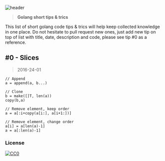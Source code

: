 ![header](https://raw.githubusercontent.com/beyondns/gotips/master/gophers.jpg)

> **Golang short tips & trics**

This list of short golang code tips & trics will help keep collected knowledge in one place. Do not hesitate to pull request new ones, just add new tip on top of list with title, date, description and code, please see tip #0 as a reference.

## #0 - Slices
> 2016-24-01

```golang
// Append
a = append(a, b...)

// Clone
b = make([]T, len(a))
copy(b,a)

// Remove element, keep order
a = a[:i+copy(a[i:], a[i+1:])]

// Remove element, change order
a[i] = a[len(a)-1] 
a = a[:len(a)-1]

```


### License
[![CC0](http://i.creativecommons.org/p/zero/1.0/88x31.png)](http://creativecommons.org/publicdomain/zero/1.0/)

